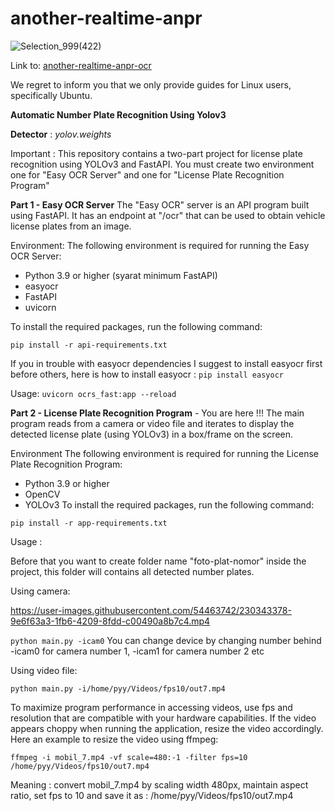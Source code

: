 # another-realtime-anpr

![Selection_999(422)](https://user-images.githubusercontent.com/54463742/230339462-30eed17b-f66b-4277-b70a-865851b4d13f.png)


Link to: [another-realtime-anpr-ocr](https://github.com/sepdijono/another-realtime-anpr-ocr)

We regret to inform you that we only provide guides for Linux users, specifically Ubuntu.

**Automatic Number Plate Recognition Using Yolov3**

**Detector** : _yolov.weights_

Important : This repository contains a two-part project for license plate recognition using YOLOv3 and FastAPI. You must create two environment one for "Easy OCR Server" and one for "License Plate Recognition Program"

**Part 1 - Easy OCR Server**
The "Easy OCR" server is an API program built using FastAPI. It has an endpoint at "/ocr" that can be used to obtain vehicle license plates from an image.

Environment:
The following environment is required for running the Easy OCR Server:
  - Python 3.9 or higher (syarat minimum FastAPI)
  - easyocr
  - FastAPI 
  - uvicorn
  
To install the required packages, run the following command:

```pip install -r api-requirements.txt```

If you in trouble with easyocr dependencies I suggest to install easyocr first before others, here is how to install  easyocr :
```pip install easyocr```

Usage:
```uvicorn ocrs_fast:app --reload```

**Part 2 - License Plate Recognition Program** - You are here !!!
The main program reads from a camera or video file and iterates to display the detected license plate (using YOLOv3) in a box/frame on the screen.

Environment
The following environment is required for running the License Plate Recognition Program:
  - Python 3.9 or higher
  - OpenCV
  - YOLOv3
To install the required packages, run the following command:
 
```pip install -r app-requirements.txt```

Usage :

Before that you want to create folder name "foto-plat-nomor" inside the project, this folder will contains all detected number plates. 

Using camera:


https://user-images.githubusercontent.com/54463742/230343378-9e6f63a3-1fb6-4209-8fdd-c00490a8b7c4.mp4



```python main.py -icam0```
You can change device by changing number behind -icam0 for camera number 1, -icam1 for camera number 2 etc

Using video file:

```python main.py -i/home/pyy/Videos/fps10/out7.mp4```

To maximize program performance in accessing videos, use fps and resolution that are compatible with your hardware capabilities. If the video appears choppy when running the application, resize the video accordingly. Here an example to resize the video using ffmpeg:

```ffmpeg -i mobil_7.mp4 -vf scale=480:-1 -filter fps=10 /home/pyy/Videos/fps10/out7.mp4```

Meaning : convert mobil_7.mp4 by scaling width 480px, maintain aspect ratio, set fps to 10 and save it as : /home/pyy/Videos/fps10/out7.mp4

